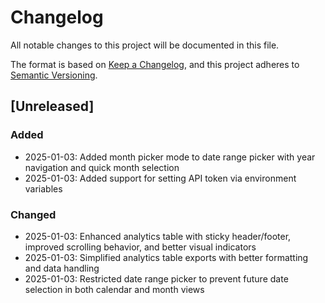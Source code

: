 # Changelog

All notable changes to this project will be documented in this file.

The format is based on [Keep a Changelog](https://keepachangelog.com/en/1.0.0/),
and this project adheres to [Semantic Versioning](https://semver.org/spec/v2.0.0.html).

## [Unreleased]

### Added
- 2025-01-03: Added month picker mode to date range picker with year navigation and quick month selection
- 2025-01-03: Added support for setting API token via environment variables

### Changed
- 2025-01-03: Enhanced analytics table with sticky header/footer, improved scrolling behavior, and better visual indicators
- 2025-01-03: Simplified analytics table exports with better formatting and data handling
- 2025-01-03: Restricted date range picker to prevent future date selection in both calendar and month views
